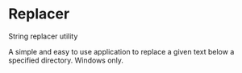 # Replacer
String replacer utility

A simple and easy to use application to replace a given text below a specified directory.
Windows only.
